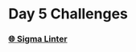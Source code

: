 # Day 5 Challenges  
### [🌐 Sigma Linter](https://github.com/taywave/CTFs/edit/main/Huntress/Challenges/Day5/day5.md)

